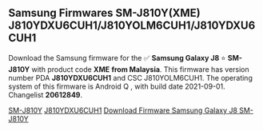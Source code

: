 <h2>Samsung Firmwares SM-J810Y(XME) J810YDXU6CUH1/J810YOLM6CUH1/J810YDXU6CUH1</h2>
Download the Samsung firmware for the ✅ <strong>Samsung Galaxy J8 </strong> ⭐ <strong>SM-J810Y</strong> with product code <strong>XME</strong> <strong> from Malaysia</strong>. This firmware has version number PDA <strong>J810YDXU6CUH1</strong> and CSC J810YOLM6CUH1. The operating system of this firmware is Android Q , with build date 2021-09-01. Changelist <strong>20612849</strong>.


[SM-J810Y](https://samfirm.shop/samsung/model/SM-J810Y)
[J810YDXU6CUH1](https://samfirm.shop/samsung/pda/J810YDXU6CUH1)
[Download Firmware Samsung Galaxy J8 SM-J810Y](https://samfirm.shop/samsung/firmware/452093)
